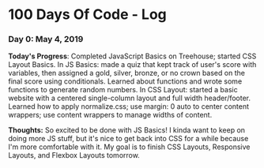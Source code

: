 # 100 Days Of Code - Log

### Day 0: May 4, 2019

**Today's Progress**: Completed JavaScript Basics on Treehouse; started CSS Layout Basics. In JS Basics: made a quiz that kept track of user's score with variables, then assigned a gold, silver, bronze, or no crown based on the final score using conditionals. Learned about functions and wrote some functions to generate random numbers. In CSS Layout: started a basic website with a centered single-column layout and full width header/footer. Learned how to apply normalize.css; use margin: 0 auto to center content wrappers; use content wrappers to manage widths of content.

**Thoughts:** So excited to be done with JS Basics! I kinda want to keep on doing more JS stuff, but it's nice to get back into CSS for a while because I'm more comfortable with it. My goal is to finish CSS Layouts, Responsive Layouts, and Flexbox Layouts tomorrow.



